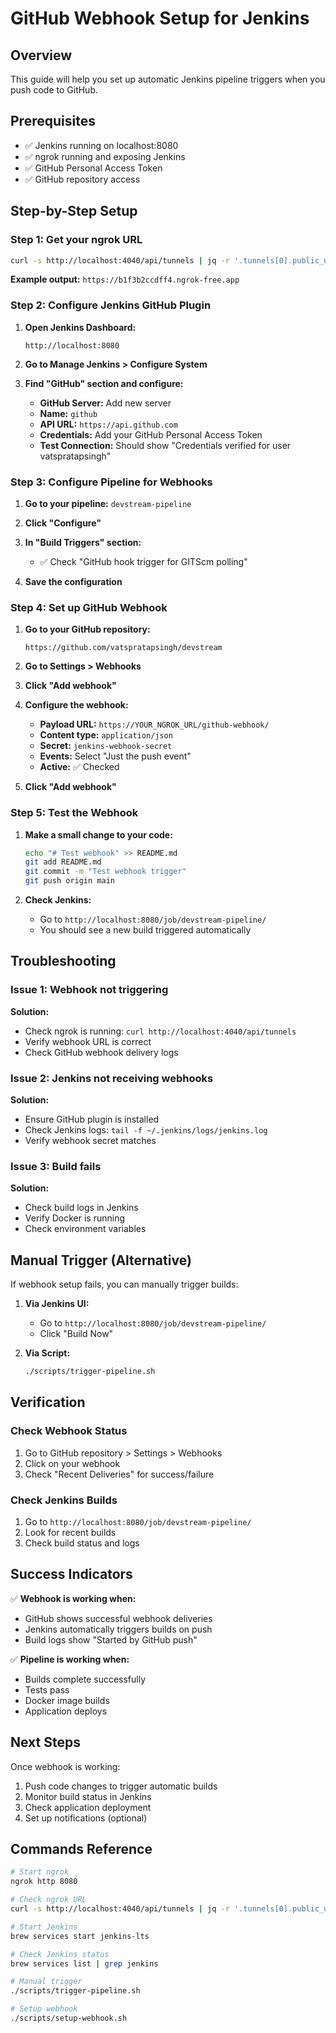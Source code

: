 # GitHub Webhook Setup for Jenkins

## Overview
This guide will help you set up automatic Jenkins pipeline triggers when you push code to GitHub.

## Prerequisites
- ✅ Jenkins running on localhost:8080
- ✅ ngrok running and exposing Jenkins
- ✅ GitHub Personal Access Token
- ✅ GitHub repository access

## Step-by-Step Setup

### Step 1: Get your ngrok URL
```bash
curl -s http://localhost:4040/api/tunnels | jq -r '.tunnels[0].public_url'
```
**Example output:** `https://b1f3b2ccdff4.ngrok-free.app`

### Step 2: Configure Jenkins GitHub Plugin

1. **Open Jenkins Dashboard:**
   ```
   http://localhost:8080
   ```

2. **Go to Manage Jenkins > Configure System**

3. **Find "GitHub" section and configure:**
   - **GitHub Server:** Add new server
   - **Name:** `github`
   - **API URL:** `https://api.github.com`
   - **Credentials:** Add your GitHub Personal Access Token
   - **Test Connection:** Should show "Credentials verified for user vatspratapsingh"

### Step 3: Configure Pipeline for Webhooks

1. **Go to your pipeline:** `devstream-pipeline`

2. **Click "Configure"**

3. **In "Build Triggers" section:**
   - ✅ Check "GitHub hook trigger for GITScm polling"

4. **Save the configuration**

### Step 4: Set up GitHub Webhook

1. **Go to your GitHub repository:**
   ```
   https://github.com/vatspratapsingh/devstream
   ```

2. **Go to Settings > Webhooks**

3. **Click "Add webhook"**

4. **Configure the webhook:**
   - **Payload URL:** `https://YOUR_NGROK_URL/github-webhook/`
   - **Content type:** `application/json`
   - **Secret:** `jenkins-webhook-secret`
   - **Events:** Select "Just the push event"
   - **Active:** ✅ Checked

5. **Click "Add webhook"**

### Step 5: Test the Webhook

1. **Make a small change to your code:**
   ```bash
   echo "# Test webhook" >> README.md
   git add README.md
   git commit -m "Test webhook trigger"
   git push origin main
   ```

2. **Check Jenkins:**
   - Go to `http://localhost:8080/job/devstream-pipeline/`
   - You should see a new build triggered automatically

## Troubleshooting

### Issue 1: Webhook not triggering
**Solution:**
- Check ngrok is running: `curl http://localhost:4040/api/tunnels`
- Verify webhook URL is correct
- Check GitHub webhook delivery logs

### Issue 2: Jenkins not receiving webhooks
**Solution:**
- Ensure GitHub plugin is installed
- Check Jenkins logs: `tail -f ~/.jenkins/logs/jenkins.log`
- Verify webhook secret matches

### Issue 3: Build fails
**Solution:**
- Check build logs in Jenkins
- Verify Docker is running
- Check environment variables

## Manual Trigger (Alternative)

If webhook setup fails, you can manually trigger builds:

1. **Via Jenkins UI:**
   - Go to `http://localhost:8080/job/devstream-pipeline/`
   - Click "Build Now"

2. **Via Script:**
   ```bash
   ./scripts/trigger-pipeline.sh
   ```

## Verification

### Check Webhook Status
1. Go to GitHub repository > Settings > Webhooks
2. Click on your webhook
3. Check "Recent Deliveries" for success/failure

### Check Jenkins Builds
1. Go to `http://localhost:8080/job/devstream-pipeline/`
2. Look for recent builds
3. Check build status and logs

## Success Indicators

✅ **Webhook is working when:**
- GitHub shows successful webhook deliveries
- Jenkins automatically triggers builds on push
- Build logs show "Started by GitHub push"

✅ **Pipeline is working when:**
- Builds complete successfully
- Tests pass
- Docker image builds
- Application deploys

## Next Steps

Once webhook is working:
1. Push code changes to trigger automatic builds
2. Monitor build status in Jenkins
3. Check application deployment
4. Set up notifications (optional)

## Commands Reference

```bash
# Start ngrok
ngrok http 8080

# Check ngrok URL
curl -s http://localhost:4040/api/tunnels | jq -r '.tunnels[0].public_url'

# Start Jenkins
brew services start jenkins-lts

# Check Jenkins status
brew services list | grep jenkins

# Manual trigger
./scripts/trigger-pipeline.sh

# Setup webhook
./scripts/setup-webhook.sh
```
